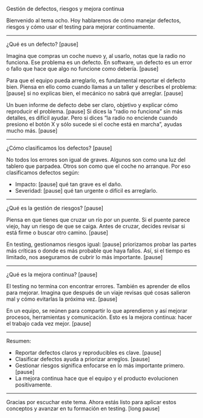 Gestión de defectos, riesgos y mejora continua

Bienvenido al tema ocho. Hoy hablaremos de cómo manejar defectos, riesgos y cómo usar el testing para mejorar continuamente.

---

¿Qué es un defecto? [pause]

Imagina que compras un coche nuevo y, al usarlo, notas que la radio no funciona. Ese problema es un defecto. En software, un defecto es un error o fallo que hace que algo no funcione como debería. [pause]

Para que el equipo pueda arreglarlo, es fundamental reportar el defecto bien. Piensa en ello como cuando llamas a un taller y describes el problema: [pause] si no explicas bien, el mecánico no sabrá qué arreglar. [pause]

Un buen informe de defecto debe ser claro, objetivo y explicar cómo reproducir el problema. [pause] Si dices la "radio no funciona” sin más detalles, es difícil ayudar. Pero si dices “la radio no enciende cuando presiono el botón X y sólo sucede si el coche está en marcha”, ayudas mucho más. [pause]

---

¿Cómo clasificamos los defectos? [pause]

No todos los errores son igual de graves. Algunos son como una luz del tablero que parpadea. Otros son como que el coche no arranque. Por eso clasificamos defectos según:

- Impacto: [pause] qué tan grave es el daño.  
- Severidad: [pause] qué tan urgente o difícil es arreglarlo.

---

¿Qué es la gestión de riesgos? [pause]

Piensa en que tienes que cruzar un río por un puente. Si el puente parece viejo, hay un riesgo de que se caiga. Antes de cruzar, decides revisar si está firme o buscar otro camino. [pause]

En testing, gestionamos riesgos igual: [pause] priorizamos probar las partes más críticas o donde es más probable que haya fallos. Así, si el tiempo es limitado, nos aseguramos de cubrir lo más importante. [pause]

---

¿Qué es la mejora continua? [pause]

El testing no termina con encontrar errores. También es aprender de ellos para mejorar. Imagina que después de un viaje revisas qué cosas salieron mal y cómo evitarlas la próxima vez. [pause]

En un equipo, se reúnen para compartir lo que aprendieron y así mejorar procesos, herramientas y comunicación. Esto es la mejora continua: hacer el trabajo cada vez mejor. [pause]

---

Resumen:

- Reportar defectos claros y reproducibles es clave. [pause]
- Clasificar defectos ayuda a priorizar arreglos. [pause]
- Gestionar riesgos significa enfocarse en lo más importante primero. [pause]
- La mejora continua hace que el equipo y el producto evolucionen positivamente.

---

Gracias por escuchar este tema. Ahora estás listo para aplicar estos conceptos y avanzar en tu formación en testing. [long pause]
